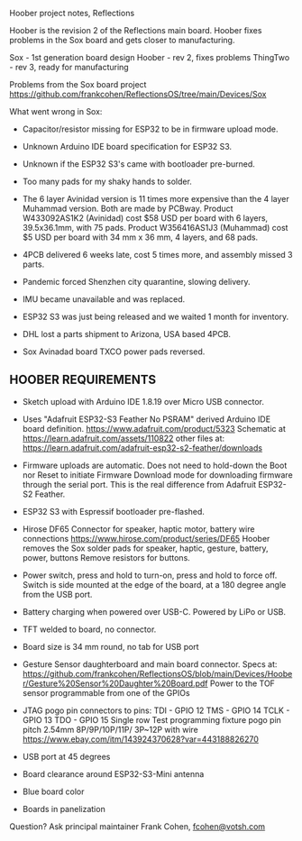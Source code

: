 Hoober project notes, Reflections

Hoober is the revision 2 of the Reflections main board. Hoober
fixes problems in the Sox board and gets closer to manufacturing.

Sox - 1st generation board design
Hoober - rev 2, fixes problems
ThingTwo - rev 3, ready for manufacturing

Problems from the Sox board project
https://github.com/frankcohen/ReflectionsOS/tree/main/Devices/Sox

What went wrong in Sox:

- Capacitor/resistor missing for ESP32 to be in firmware upload mode.

- Unknown Arduino IDE board specification for ESP32 S3.

- Unknown if the ESP32 S3's came with bootloader pre-burned.

- Too many pads for my shaky hands to solder.

- The 6 layer Avinidad version is 11 times more expensive than the 4 layer
Muhammad version. Both are made by PCBway. Product W433092AS1K2 (Avinidad)
cost $58 USD per board with 6 layers, 39.5x36.1mm, with 75 pads.
Product W356416AS1J3 (Muhammad) cost $5 USD per board with 34 mm x 36 mm,
4 layers, and 68 pads.

- 4PCB delivered 6 weeks late, cost 5 times more, and assembly missed
3 parts.

- Pandemic forced Shenzhen city quarantine, slowing delivery.

- IMU became unavailable and was replaced.

- ESP32 S3 was just being released and we waited 1 month for inventory.

- DHL lost a parts shipment to Arizona, USA based 4PCB.

- Sox Avinadad board TXCO power pads reversed.

HOOBER REQUIREMENTS
-------------------

- Sketch upload with Arduino IDE 1.8.19 over Micro USB connector.

- Uses "Adafruit ESP32-S3 Feather No PSRAM" derived Arduino IDE board definition.
  https://www.adafruit.com/product/5323
  Schematic at
  https://learn.adafruit.com/assets/110822
  other files at:
  https://learn.adafruit.com/adafruit-esp32-s2-feather/downloads

- Firmware uploads are automatic. Does not need to hold-down the Boot nor Reset
  to initiate Firmware Download mode for downloading firmware through the serial port.
  This is the real difference from Adafruit ESP32-S2 Feather.

- ESP32 S3 with Espressif bootloader pre-flashed.

- Hirose DF65 Connector for speaker, haptic motor, battery wire connections
  https://www.hirose.com/product/series/DF65
  Hoober removes the Sox solder pads for speaker, haptic, gesture, battery, power, buttons
  Remove resistors for buttons.

- Power switch, press and hold to turn-on, press and hold to force off. Switch is
  side mounted at the edge of the board, at a 180 degree angle from the USB port.

- Battery charging when powered over USB-C. Powered by LiPo or USB.

- TFT welded to board, no connector.

- Board size is 34 mm round, no tab for USB port

- Gesture Sensor daughterboard and main board connector. Specs at:
  https://github.com/frankcohen/ReflectionsOS/blob/main/Devices/Hoober/Gesture%20Sensor%20Daughter%20Board.pdf
  Power to the TOF sensor programmable from one of the GPIOs

- JTAG pogo pin connectors to pins:
  TDI - GPIO 12
  TMS - GPIO 14
  TCLK - GPIO 13
  TDO - GPIO 15
  Single row Test programming fixture pogo pin pitch 2.54mm 8P/9P/10P/11P/ 3P~12P with wire
  https://www.ebay.com/itm/143924370628?var=443188826270

- USB port at 45 degrees

- Board clearance around ESP32-S3-Mini antenna

- Blue board color

- Boards in panelization

Question? Ask principal maintainer Frank Cohen, fcohen@votsh.com
